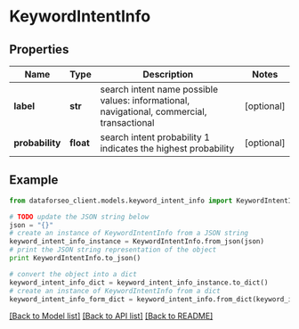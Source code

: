# KeywordIntentInfo


## Properties

Name | Type | Description | Notes
------------ | ------------- | ------------- | -------------
**label** | **str** | search intent name possible values: informational, navigational, commercial, transactional | [optional] 
**probability** | **float** | search intent probability 1 indicates the highest probability | [optional] 

## Example

```python
from dataforseo_client.models.keyword_intent_info import KeywordIntentInfo

# TODO update the JSON string below
json = "{}"
# create an instance of KeywordIntentInfo from a JSON string
keyword_intent_info_instance = KeywordIntentInfo.from_json(json)
# print the JSON string representation of the object
print KeywordIntentInfo.to_json()

# convert the object into a dict
keyword_intent_info_dict = keyword_intent_info_instance.to_dict()
# create an instance of KeywordIntentInfo from a dict
keyword_intent_info_form_dict = keyword_intent_info.from_dict(keyword_intent_info_dict)
```
[[Back to Model list]](../README.md#documentation-for-models) [[Back to API list]](../README.md#documentation-for-api-endpoints) [[Back to README]](../README.md)


